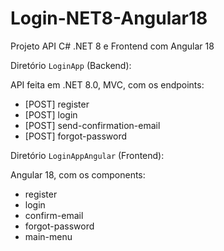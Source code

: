 # Login-NET8-Angular18
Projeto API C# .NET 8 e Frontend com Angular 18 

Diretório `LoginApp` (Backend):

API feita em .NET 8.0, MVC, com os endpoints:
* [POST] register
* [POST] login
* [POST] send-confirmation-email
* [POST] forgot-password

Diretório `LoginAppAngular` (Frontend):

Angular 18, com os components:

* register
* login
* confirm-email
* forgot-password
* main-menu
